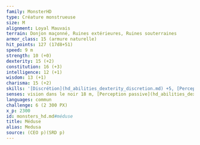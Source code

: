 ```yaml
---
family: MonsterHD
type: Créature monstrueuse
size: M
alignment: Loyal Mauvais
terrain: Donjon maçonné, Ruines extérieures, Ruines souterraines
armor_class: 15 (armure naturelle)
hit_points: 127 (17d8+51)
speed: 9 m
strength: 10 (+0)
dexterity: 15 (+2)
constitution: 16 (+3)
intelligence: 12 (+1)
wisdom: 13 (+1)
charisma: 15 (+2)
skills: '[Discrétion](hd_abilities_dexterity_discretion.md) +5, [Perception](hd_abilities_wisdom_perception.md) +4, [Perspicacité](hd_abilities_wisdom_perspicacite.md) +4, [Supercherie](hd_abilities_charisma_supercherie.md) +5'
senses: vision dans le noir 18 m, [Perception passive](hd_abilities_dexterity_perception_passive.md) 14
languages: commun
challenge: 6 (2 300 PX)
x_p: 2300
id: monsters_hd.md#méduse
title: Méduse
alias: Medusa
source: (CEO p)(SRD p)
---
```



